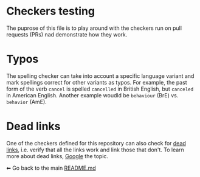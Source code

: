 # Checkers testing 

The puprose of this file is to play around with the checkers run on pull requests (PRs) nad demonstrate how they work. 

# Typos

The spelling checker can take into account a specific language variant and mark spellings correct for other variants as typos. For example, the past form of the verb `cancel` is spelled `cancelled` in British English, but `canceled` in American English. 
Another example woudld be `behaviour` (BrE) vs. `behavior` (AmE).

# Dead links

One of the checkers defined for this repository can also check for [dead links](https://dead.links), i.e. verify that all the links work and link those that don't.
To learn more about dead links, [Google](https://google.com) the topic. 

⬅ Go back to the main [README.md](READ.ME)
